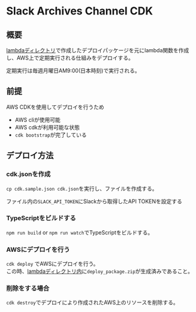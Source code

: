 # Slack Archives Channel CDK
## 概要
[lambdaディレクトリ](../lambda)で作成したデプロイパッケージを元にlambda関数を作成し、AWS上で定期実行される仕組みをデプロイする。

定期実行は毎週月曜日AM9:00(日本時刻)で実行される。

## 前提
AWS CDKを使用してデプロイを行うため
* AWS cliが使用可能
* AWS cdkが利用可能な状態
* `cdk bootstrap`が完了している

## デプロイ方法
### cdk.jsonを作成
`cp cdk.sample.json cdk.json`を実行し、ファイルを作成する。

ファイル内の`SLACK_API_TOKEN`にSlackから取得したAPI TOKENを設定する

### TypeScriptをビルドする
`npm run build` or `npm run watch`でTypeScriptをビルドする。

### AWSにデプロイを行う
`cdk deploy` でAWSにデプロイを行う。<br>
この時、[lambdaディレクトリ内](../lambda)に`deploy_package.zip`が生成済みであること。

### 削除をする場合
`cdk destroy`でデプロイにより作成されたAWS上のリソースを削除する。
